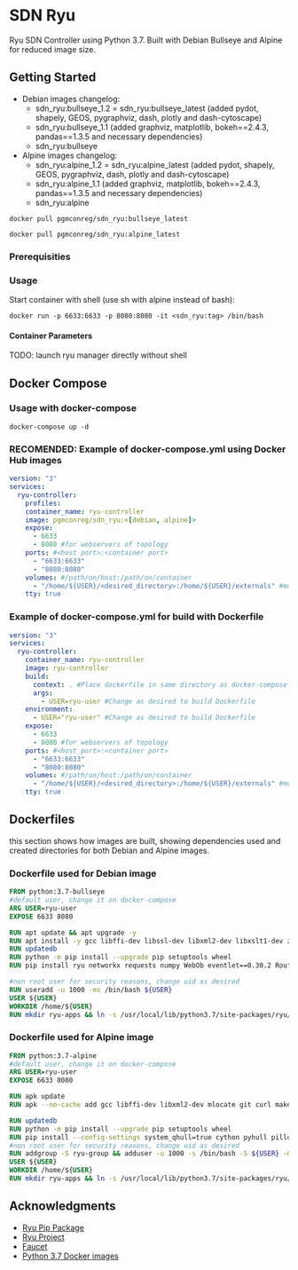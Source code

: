 # SDN Ryu

Ryu SDN Controller using Python 3.7. Built with Debian Bullseye and Alpine for reduced image size.


## Getting Started

- Debian images changelog:
  - sdn_ryu:bullseye_1.2 = sdn_ryu:bullseye_latest (added pydot, shapely, GEOS, pygraphviz, dash, plotly and dash-cytoscape)
  - sdn_ryu:bullseye_1.1 (added graphviz, matplotlib, bokeh==2.4.3, pandas==1.3.5 and necessary dependencies)
  - sdn_ryu:bullseye
- Alpine images changelog:
  - sdn_ryu:alpine_1.2 = sdn_ryu:alpine_latest (added pydot, shapely, GEOS, pygraphviz, dash, plotly and dash-cytoscape)
  - sdn_ryu:alpine_1.1 (added graphviz, matplotlib, bokeh==2.4.3, pandas==1.3.5 and necessary dependencies)
  - sdn_ryu:alpine

```shell
docker pull pgmconreg/sdn_ryu:bullseye_latest
```
```shell
docker pull pgmconreg/sdn_ryu:alpine_latest
```

### Prerequisities


### Usage
Start container with shell (use sh with alpine instead of bash):
```shell
docker run -p 6633:6633 -p 8080:8080 -it <sdn_ryu:tag> /bin/bash
```

#### Container Parameters

TODO: launch ryu manager directly without shell



## Docker Compose
### Usage with docker-compose
```shell
docker-compose up -d 
```
### RECOMENDED: Example of docker-compose.yml using Docker Hub images
```yml
version: "3"
services:
  ryu-controller:
    profiles:
    container_name: ryu-controller
    image: pgmconreg/sdn_ryu:<[debian, alpine]>
    expose:
      - 6633
      - 8080 #for webservers of topology
    ports: #<host port>:<container port>
      - "6633:6633"
      - "8080:8080"
    volumes: #/path/on/host:/path/on/container
      - "/home/${USER}/<desired_directory>:/home/${USER}/externals" #mount desired directory into container. ${USER} references local host user, not containers user
    tty: true
```

### Example of docker-compose.yml for build with Dockerfile

```yml
version: "3"
services:
  ryu-controller:
    container_name: ryu-controller
    image: ryu-controller
    build:
      context: . #Place dockerfile in same directory as docker-compose
      args:
        - USER=ryu-user #Change as desired to build Dockerfile
    environment:
      - USER="ryu-user" #Change as desired to build Dockerfile
    expose:
      - 6633
      - 8080 #for webservers of topology
    ports: #<host port>:<container port>
      - "6633:6633"
      - "8080:8080"
    volumes: #/path/on/host:/path/on/container
      - "/home/${USER}/<desired_directory>:/home/${USER}/externals" #mount desired directory into container. ${USER} references local host user, not containers user
    tty: true

  ```

## Dockerfiles
this section shows how images are built, showing dependencies used and created directories for both Debian and Alpine images.
  ### Dockerfile used for Debian image
  ```dockerfile
  FROM python:3.7-bullseye
  #default user, change it on docker-compose
  ARG USER=ryu-user
  EXPOSE 6633 8080
  
  RUN apt update && apt upgrade -y
  RUN apt install -y gcc libffi-dev libssl-dev libxml2-dev libxslt1-dev zlib1g-dev mlocate git curl make libpng-dev libjpeg-dev libgeos-dev graphviz graphviz-dev
  RUN updatedb
  RUN python -m pip install --upgrade pip setuptools wheel
  RUN pip install ryu networkx requests numpy WebOb eventlet==0.30.2 Routes six tinyrpc graphviz matplotlib bokeh==2.4.3 pandas==1.3.5 pydot GEOS shapely pygraphviz dash plotly dash-cytoscape
  
  #non root user for security reasons, change uid as desired
  RUN useradd -u 1000 -ms /bin/bash ${USER} 
  USER ${USER}
  WORKDIR /home/${USER}
  RUN mkdir ryu-apps && ln -s /usr/local/lib/python3.7/site-packages/ryu/app ryu-apps
  ```


  ### Dockerfile used for Alpine image
  ```dockerfile
  FROM python:3.7-alpine
  #default user, change it on docker-compose
  ARG USER=ryu-user
  EXPOSE 6633 8080
  
  RUN apk update
  RUN apk --no-cache add gcc libffi-dev libxml2-dev mlocate git curl make musl-dev linux-headers g++ bzip2-dev libpng-dev libjpeg qhull-dev libxslt-dev libgcc openssl-dev jpeg-dev zlib-dev freetype-dev lcms2-dev openjpeg-dev tiff-dev tk-dev tcl-dev geos-dev graphviz graphviz-dev
  
  RUN updatedb
  RUN python -m pip install --upgrade pip setuptools wheel
  RUN pip install --config-settings system_qhull=true cython pyhull pillow ryu networkx requests numpy WebOb eventlet==0.30.2 Routes six tinyrpc graphviz matplotlib==3.3.4 bokeh==2.4.3 pandas==1.3.5 pydot GEOS shapely pygraphviz dash plotly dash-cytoscape
  #non root user for security reasons, change uid as desired
  RUN addgroup -S ryu-group && adduser -u 1000 -s /bin/bash -S ${USER} -G ryu-group 
  USER ${USER}
  WORKDIR /home/${USER}
  RUN mkdir ryu-apps && ln -s /usr/local/lib/python3.7/site-packages/ryu/app ryu-apps
  ```
<!---#### Environment Variables

* `VARIABLE_ONE` - A Description
* `ANOTHER_VAR` - More Description
* `YOU_GET_THE_IDEA` - And another

#### Volumes

* `/your/file/location` - File location

#### Useful File Locations

* `/some/special/script.sh` - List special scripts
  
* `/magic/dir` - And also directories

## Built With

* List the software v0.1.3
* And the version numbers v2.0.0
* That are in this container v0.3.2

## Find Us

* [GitHub](https://github.com/your/repository)
* [Quay.io](https://quay.io/repository/your/docker-repository)

## Contributing

Please read [CONTRIBUTING.md](CONTRIBUTING.md) for details on our code of conduct, and the process for submitting pull requests to us.

## Versioning

We use [SemVer](http://semver.org/) for versioning. For the versions available, see the 
[tags on this repository](https://github.com/your/repository/tags). 

## Authors

* **Billie Thompson** - *Initial work* - [PurpleBooth](https://github.com/PurpleBooth)

See also the list of [contributors](https://github.com/your/repository/contributors) who 
participated in this project.

## License

This project is licensed under the MIT License - see the [LICENSE.md](LICENSE.md) file for details.
--->
## Acknowledgments

<!---* People you want to thank
* If you took a bunch of code from somewhere list it here
--->
- [Ryu Pip Package](https://pypi.org/project/ryu/) 
- [Ryu Project](https://ryu-sdn.org/index.html) 
- [Faucet](https://github.com/faucetsdn/ryu)
- [Python 3.7 Docker images](https://hub.docker.com/_/python) 